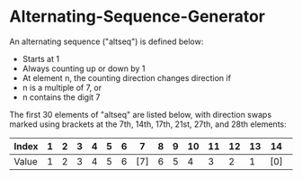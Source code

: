 # Alternating-Sequence-Generator

An alternating sequence ("altseq") is defined below:
- Starts at 1
- Always counting up or down by 1
- At element n, the counting direction changes direction if
- n is a multiple of 7, or
- n contains the digit 7

The first 30 elements of "altseq" are listed below, with direction swaps marked using brackets at the 7th, 14th, 17th, 21st, 27th, and 28th elements:

| Index | 1 | 2 | 3 | 4 | 5 | 6 | 7 | 8 | 9 | 10 | 11 | 12 | 13 | 14 | 15 | 16 | 17 | 18 | 19 | 20 | 21 | 22 | 23 | 24 | 25 | 26 | 27 | 28 | 29 | 30 |
|-------|---|---|---|---|---|---|----|---|---|----|----|----|----|----|----|----|----|----|----|----|----|----|----|----|----|----|----|----|----|----|
| Value | 1 | 2 | 3 | 4 | 5 | 6 | [7]| 6 | 5 |  4 |  3 |  2 |  1 | [0]|  1 |  2 | [3]|  2 |  1 |  0 | [-1]|  0 |  1 |  2 |  3 | 4 | [5]|  [4] |  5 |  6 |
